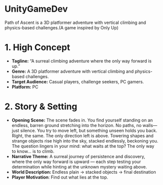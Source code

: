 # UnityGameDev
Path of Ascent is a 3D platformer adventure with vertical climbing and physics-based challenges.(A game inspired by Only Up)

# 1. High Concept

- **Tagline:** “A surreal climbing adventure where the only way forward is up.”
- **Genre:** A 3D platformer adventure with vertical climbing and physics-based challenges.
- **Target Audience:** Casual players, challenge seekers, PC gamers.
- **Platform:** PC

# 2. Story & Setting

- **Opening Scene:** The scene fades in. You find yourself standing on an endless, barren ground stretching into the horizon. No paths, no walls—just silence. You try to move left, but something unseen holds you back. Right, the same. The only direction left is above. Towering shapes and strange objects rise high into the sky, stacked endlessly, beckoning you. The question lingers in your mind: what waits at the top? The only way to know… is to climb.
- **Narrative Theme:** A surreal journey of persistence and discovery, where the only way forward is upward — each step testing your determination while hinting at the unknown mystery waiting above.
- **World Description:** Endless plain → stacked objects → final destination
- **Player Motivation**: Find out what lies at the top.